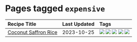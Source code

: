 # Pages tagged `expensive`

|Recipe Title|Last Updated|Tags
|:---|:---|:---|
|[Coconut Saffron Rice](../recipes/coconutsaffronrice.md)|2023-10-25|[![](https://img.shields.io/badge/tag-expensive-eadebe)](../tags/expensive.md) [![](https://img.shields.io/badge/tag-rice-f6b493)](../tags/rice.md) [![](https://img.shields.io/badge/tag-sides-d5a11)](../tags/sides.md) [![](https://img.shields.io/badge/tag-stovetop-4e6ea)](../tags/stovetop.md) [![](https://img.shields.io/badge/tag-thai-5b6ac0)](../tags/thai.md)|